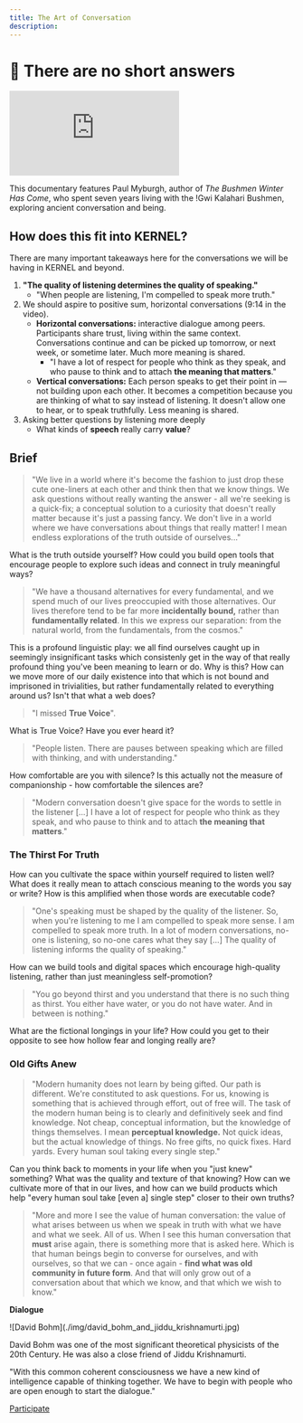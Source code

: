 ```yaml
---
title: The Art of Conversation
description:
---
```


# 💬 There are no short answers

<iframe class="video-frame" src="https://www.youtube-nocookie.com/embed/CCYw0QVoB_U" frameborder="0" allow="accelerometer; autoplay; encrypted-media; gyroscope; picture-in-picture" allowfullscreen></iframe>

This documentary features Paul Myburgh, author of *The Bushmen Winter Has Come*, who spent seven years living with the !Gwi Kalahari Bushmen, exploring ancient conversation and being. 

## How does this fit into KERNEL?

There are many important takeaways here for the conversations we will be having in KERNEL and beyond. 

1. **"The quality of listening determines the quality of speaking."**
    - "When people are listening, I'm compelled to speak more truth."
2. We should aspire to positive sum, horizontal conversations (9:14 in the video). 
    - **Horizontal conversations:** interactive dialogue among peers. Participants share trust, living within the same context. Conversations continue and can be picked up tomorrow, or next week, or sometime later. Much more meaning is shared.
        - "I have a lot of respect for people who think as they speak, and who pause to think and to attach **the meaning that matters**."
    - **Vertical conversations:** Each person speaks to get their point in — not building upon each other. It becomes a competition because you are thinking of what to say instead of listening. It doesn't allow one to hear, or to speak truthfully. Less meaning is shared.
3. Asking better questions by listening more deeply
    - What kinds of **speech** really carry **value**?

## Brief

> "We live in a world where it's become the fashion to just drop these cute one-liners at each other and think then that we know things. We ask questions without really wanting the answer - all we're seeking is a quick-fix; a conceptual solution to a curiosity that doesn't really matter because it's just a passing fancy. We don't live in a world where we have conversations about things that really matter! I mean endless explorations of the truth outside of ourselves..."

What is the truth outside yourself? How could you build open tools that encourage people to explore such ideas and connect in truly meaningful ways?

> "We have a thousand alternatives for every fundamental, and we spend much of our lives preoccupied with those alternatives. Our lives therefore tend to be far more **incidentally bound,** rather than **fundamentally related**. In this we express our separation: from the natural world, from the fundamentals, from the cosmos."

This is a profound linguistic play: we all find ourselves caught up in seemingly insignificant tasks which consistenly get in the way of that really profound thing you've been meaning to learn or do. Why is this? How can we move more of our daily existence into that which is not bound and imprisoned in trivialities, but rather fundamentally related to everything around us? Isn't that what a web does?

> "I missed **True Voice**". 

What is True Voice? Have you ever heard it?

> "People listen. There are pauses between speaking which are filled with thinking, and with understanding." 

How comfortable are you with silence? Is this actually not the measure of companionship - how comfortable the silences are?

> "Modern conversation doesn't give space for the words to settle in the listener \[...\] I have a lot of respect for people who think as they speak, and who pause to think and to attach **the meaning that matters**."

### The Thirst For Truth

How can you cultivate the space within yourself required to listen well? What does it really mean to attach conscious meaning to the words you say or write? How is this amplified when those words are executable code?

> "One's speaking must be shaped by the quality of the listener. So, when you're listening to me I am compelled to speak more sense. I am compelled to speak more truth. In a lot of modern conversations, no-one is listening, so no-one cares what they say [...] The quality of listening informs the quality of speaking."

How can we build tools and digital spaces which encourage high-quality listening, rather than just meaningless self-promotion?

> "You go beyond thirst and you understand that there is no such thing as thirst. You either have water, or you do not have water. And in between is nothing." 

What are the fictional longings in your life? How could you get to their opposite to see how hollow fear and longing really are?

### Old Gifts Anew

> "Modern humanity does not learn by being gifted. Our path is different. We're constituted to ask questions. For us, knowing is something that is achieved through effort, out of free will. The task of the modern human being is to clearly and definitively seek and find knowledge. Not cheap, conceptual information, but the knowledge of things themselves. I mean **perceptual knowledge.** Not quick ideas, but the actual knowledge of things. No free gifts, no quick fixes. Hard yards. Every human soul taking every single step."

Can you think back to moments in your life when you "just knew" something? What was the quality and texture of that knowing? How can we cultivate more of that in our lives, and how can we build products which help "every human soul take [even a] single step" closer to their own truths?

> "More and more I see the value of human conversation: the value of what arises between us when we speak in truth with what we have and what we seek. All of us. When I see this human conversation that **must** arise again, there is something more that is asked here. Which is that human beings begin to converse for ourselves, and with ourselves, so that we can - once again - **find what was old community in future form**. And that will only grow out of a conversation about that which we know, and that which we wish to know."

<div markdown="1" class="card half sidebar center gemoji center-content center">

**Dialogue**

<div markdown="2">
![David Bohm](./img/david_bohm_and_jiddu_krishnamurti.jpg)
</div>

David Bohm was one of the most significant theoretical physicists of the 20th Century. He was also a close friend of Jiddu Krishnamurti.

"With this common coherent consciousness we have a new kind of intelligence capable of thinking together. We have to begin with people who are open enough to start the dialogue."

<div markdown="3" class="curated-link">
<a target="_blank" href="https://www.bohmdialogue.org/#bohmdialogue">Participate</a>
</div>

</div>

<div markdown="1" class="clear"></div>